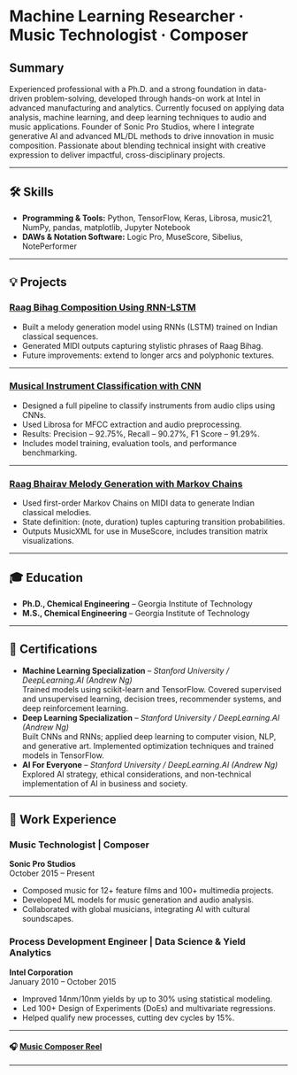 # Machine Learning Researcher · Music Technologist · Composer

## Summary
Experienced professional with a Ph.D. and a strong foundation in data-driven problem-solving, developed through hands-on work at Intel in advanced manufacturing and analytics. Currently focused on applying data analysis, machine learning, and deep learning techniques to audio and music applications. Founder of Sonic Pro Studios, where I integrate generative AI and advanced ML/DL methods to drive innovation in music composition. Passionate about blending technical insight with creative expression to deliver impactful, cross-disciplinary projects.

---

## 🛠️ Skills
- **Programming & Tools:** Python, TensorFlow, Keras, Librosa, music21, NumPy, pandas, matplotlib, Jupyter Notebook
- **DAWs & Notation Software:** Logic Pro, MuseScore, Sibelius, NotePerformer

---

## 💡 Projects

### [Raag Bihag Composition Using RNN-LSTM](https://github.com/balubm/Raag-Bihag-composition-by-RNN-LSTM)
- Built a melody generation model using RNNs (LSTM) trained on Indian classical sequences.
- Generated MIDI outputs capturing stylistic phrases of Raag Bihag.
- Future improvements: extend to longer arcs and polyphonic textures.

---

### [Musical Instrument Classification with CNN](https://github.com/balubm/Music-Instrument-Classification_CNN)
- Designed a full pipeline to classify instruments from audio clips using CNNs.
- Used Librosa for MFCC extraction and audio preprocessing.
- Results: Precision – 92.75%, Recall – 90.27%, F1 Score – 91.29%.
- Includes model training, evaluation tools, and performance benchmarking.

---

### [Raag Bhairav Melody Generation with Markov Chains](https://github.com/balubm/Raag-Bhairav-composition-by-GEN-AI_Markov-Chain)
- Used first-order Markov Chains on MIDI data to generate Indian classical melodies.
- State definition: (note, duration) tuples capturing transition probabilities.
- Outputs MusicXML for use in MuseScore, includes transition matrix visualizations.

---

## 🎓 Education
- **Ph.D., Chemical Engineering** – Georgia Institute of Technology  
- **M.S., Chemical Engineering** – Georgia Institute of Technology

---

## 📜 Certifications
- **Machine Learning Specialization** – *Stanford University / DeepLearning.AI (Andrew Ng)*  
  Trained models using scikit-learn and TensorFlow. Covered supervised and unsupervised learning, decision trees, recommender systems, and deep reinforcement learning.
- **Deep Learning Specialization** – *Stanford University / DeepLearning.AI (Andrew Ng)*  
  Built CNNs and RNNs; applied deep learning to computer vision, NLP, and generative art. Implemented optimization techniques and trained models in TensorFlow.
- **AI For Everyone** – *Stanford University / DeepLearning.AI (Andrew Ng)*  
  Explored AI strategy, ethical considerations, and non-technical implementation of AI in business and society.

---

## 💼 Work Experience
### Music Technologist | Composer  
**Sonic Pro Studios**  
October 2015 – Present 
- Composed music for 12+ feature films and 100+ multimedia projects.
- Developed ML models for music generation and audio analysis.
- Collaborated with global musicians, integrating AI with cultural soundscapes.

### Process Development Engineer | Data Science & Yield Analytics  
**Intel Corporation**  
January 2010 – October 2015
- Improved 14nm/10nm yields by up to 30% using statistical modeling.
- Led 100+ Design of Experiments (DoEs) and multivariate regressions.
- Helped qualify new processes, cutting dev cycles by 15%.

---

#### 🎧 [Music Composer Reel](https://play.reelcrafter.com/BOtkvkkMQc2Bi-ONyx15uQ)

---
